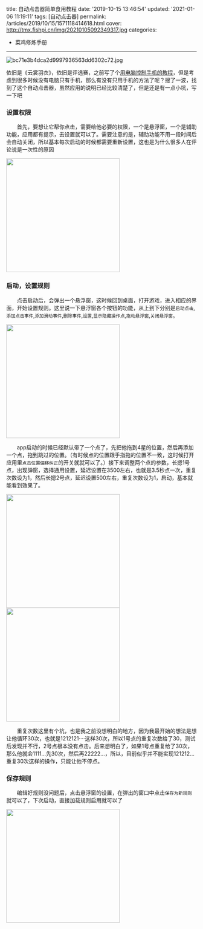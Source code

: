 title: 自动点击器简单食用教程
date: '2019-10-15 13:46:54'
updated: '2021-01-06 11:19:11'
tags: [自动点击器]
permalink: /articles/2019/10/15/1571118414618.html
cover: http://tmx.fishpi.cn/img/20210105092349317.jpg
categories: 
- 菜鸡修炼手册
---
![bc71e3b4dca2d9997936563dd6302c72.jpg](http://tmx.fishpi.cn/img/20210105092349317.jpg)

依旧是《云裳羽衣》，依旧是评选赛，之前写了个[用电脑控制手机的教程](https://www.sszsj.cc/articles/2019/05/13/1557755273356.html)，但是考虑到很多时候没有电脑只有手机，那么有没有只用手机的方法了呢？搜了一波，找到了这个自动点击器，虽然应用的说明已经比较清楚了，但是还是有一点小坑，写一下吧

### 设置权限

&emsp;&emsp;首先，要想让它帮你点击，需要给他必要的权限，一个是悬浮窗，一个是辅助功能，应用都有提示，去设置就可以了。需要注意的是，辅助功能不用一段时间后会自动关闭，所以基本每次启动的时候都需要重新设置，这也是为什么很多人在评论说是一次性的原因

<img src=http://tmx.fishpi.cn/img/4Pf_1-c484312f.jpg style="width: 300px;"/>

### 启动，设置规则

&emsp;&emsp;点击启动后，会弹出一个悬浮窗，这时候回到桌面，打开游戏，进入相应的界面，开始设置规则。这里说一下悬浮窗各个按钮的功能，从上到下分别是`启动点击`,`添加点击事件`,`添加滑动事件`,`删除事件`,`设置`,`显示隐藏操作点`,`拖动悬浮窗`,`关闭悬浮窗`。

<img src=http://tmx.fishpi.cn/img/0Zm_2-4ef55c2b.jpg style="width: 300px;" />

&emsp;&emsp;app启动的时候已经默认带了一个点了，先把他拖到4星的位置，然后再添加一个点，拖到跳过的位置。（有时候点的位置跟手指拖的位置不一致，这时候打开应用里`点击位置偏移纠正`的开关就就可以了。）接下来调整两个点的参数，长摁1号点，出现弹窗，选择通用设置，延迟设置在3500左右，也就是3.5秒点一次，重复次数设为1，然后长摁2号点，延迟设置500左右，重复次数设为1，启动，基本就能看到效果了。

<img src=http://tmx.fishpi.cn/img/PZV_3-3a4d2b7a.jpg style="width: 300px;"/>

<img src=http://tmx.fishpi.cn/img/aNK_4-6db1f390.jpg style="width: 300px;"/>

&emsp;&emsp;重复次数这里有个坑，也是我之前没想明白的地方，因为我最开始的想法是想让他循环30次，也就是1212121····这样30次，所以1号点的重复次数给了30，测试后发现并不行，2号点根本没有点击。后来想明白了，如果1号点重复给了30次，那么他就会1111...先30次，然后再22222...，所以，目前似乎并不能实现121212...重复30次这样的操作，只能让他不停点。

### 保存规则

&emsp;&emsp;编辑好规则没问题后，点击悬浮窗的设置，在弹出的窗口中点击`保存为新规则`就可以了，下次启动，直接加载规则启用就可以了

<img src=http://tmx.fishpi.cn/img/W0R_5-a7e9dde3.jpg style="width: 300px;"/>

